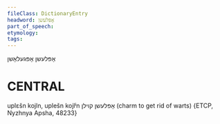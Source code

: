 ```yaml
---
fileClass: DictionaryEntry
headword: אָפּלעשן
part_of_speech: 
etymology: 
tags: 
---
```

אָפּלעשן
אָפּגעלאָשן

CENTRAL
========

uplɛšn kojln, uplešn kojlʲn אָפּלעשן קוילן (charm to get rid of warts) {ETCP, Nyzhnya Apsha, 48233}
